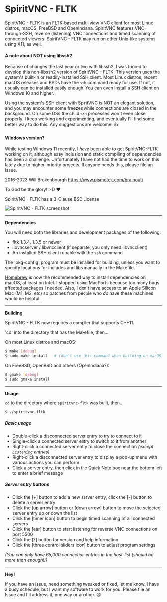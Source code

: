# SpiritVNC - FLTK
SpiritVNC - FLTK is an FLTK-based multi-view VNC client for most Linux distros, macOS, FreeBSD and OpenIndiana.  SpiritVNC features VNC-through-SSH, reverse (listening) VNC connections and timed scanning of connected viewers.  SpiritVNC - FLTK may run on other Unix-like systems using X11, as well.

#### A note about NOT using libssh2
Because of changes the last year or two with libssh2, I was forced to develop this non-libssh2 version of SpiritVNC - FLTK.  This version uses the system's built-in or readily-installed SSH client.  Most Linux distros, recent macOS releases and BSDs have the `ssh` command ready for use.  If not, it usually can be installed easily enough.  You can even install a SSH client on Windows 10 and higher.

Using the system's SSH client with SpiritVNC is NOT an elegant solution, and you may encounter some freezes while connections are closed in the background.  On some OSs the child `ssh` processes won't even close properly.  I keep working and experimenting, and eventually I'll find some better way to do this.  Any suggestions are welcome! 👍

#### Windows version?
While testing Windows 11 recently, I *have* been able to get SpiritVNC-FLTK working on it, although easy inclusion and static compiling of dependencies has been a challenge.  Unfortunately I have not had the time to work on this lately due to higher-priority projects.  If anyone needs this, please file an issue.

2016-2023 Will Brokenbourgh
https://www.pismotek.com/brainout/

To God be the glory! :-D :heart:

SpiritVNC - FLTK has a 3-Clause BSD License

![SpiritVNC - FLTK screenshot](https://www.pismotek.com/media/spiritvnc-fltk-screenshot-2023-03-21--15-20.png?)



- - - -

__Dependencies__

You will need both the libraries and development packages of the following:
- fltk 1.3.4, 1.3.5 or newer
- libvncserver / libvncclient (if separate, you only need libvncclient)
- An installed SSH client runable with the `ssh` command

The 'pkg-config' program must be installed for building, unless you want to specify locations for includes and libs manually in the Makefile.

[Homebrew](https://brew.sh/) is now the recommended way to install dependencies on macOS, at least on Intel.  I stopped using MacPorts because too many bugs affected packages I needed.  Also, I don't have access to an Apple Silicon Mac (M1, M2, etc) so patches from people who *do* have these machines would be helpful.


- - -

__Building__

SpiritVNC - FLTK now requires a compiler that supports C++11.

'cd' into the directory that has the Makefile, then...

On most Linux distros and macOS:
```sh
$ make [debug]
$ sudo make install   # (don't use this command when building on macOS)
```

On FreeBSD, OpenBSD and others (OpenIndiana?):
```sh
$ gmake [debug]
$ sudo gmake install
```
- - -
__Usage__

`cd` to the directory where `spiritvnc-fltk` was built, then...
```sh
$ ./spiritvnc-fltk
```

##### Basic usage
* Double-click a disconnected server entry to try to connect to it
* Single-click a connected server entry to switch to it from another
* Right-click a connected server entry to close the connection *(except `Listening` entries)*
* Right-click a disconnected server entry to display a pop-up menu with various actions you can perform
* Click a server entry, then click in the Quick Note box near the bottom left to enter a brief message

##### Server entry buttons
* Click the [+] button to add a new server entry, click the [-] button to delete a server entry
* Click the [up arrow] button or [down arrow] button to move the selected server entry up or down the list
* Click the [timer icon] button to begin timed scanning of all connected servers
* Click the [ear] button to start listening for reverse VNC connections on port 5500
* Click the [?] button for version and help information
* Click the [three control sliders icon] button to adjust program settings

*(You can only have 65,000 connection entries in the host-list (should be more than enough!))*
- - -

__Hey!__

If you have an issue, need something tweaked or fixed, let me know.  I have a busy schedule, but I want my software to work for you.  Please file an Issue and I'll address it, one way or another. :smile:
